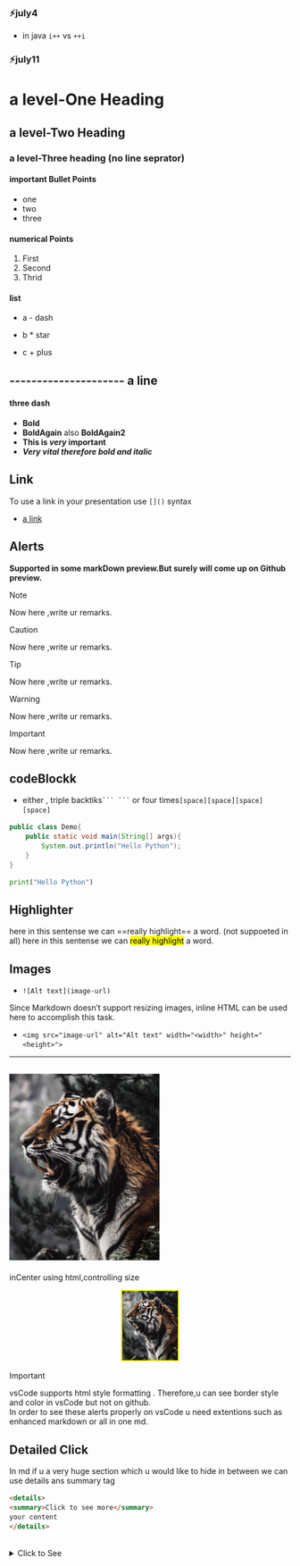 ### ⚡july4

- in java `i++` vs `++i`

### ⚡july11

# a level-One Heading
## a level-Two Heading
### a level-Three heading (no line seprator)
#### important Bullet Points

- one
- two
- three

#### numerical Points
1. First
2. Second
3. Thrid

#### list
 - a - dash
 * b * star
 + c + plus 

--------------------- a line
--- 
#### three dash

- __Bold__
- **BoldAgain** also __BoldAgain2__
- **This is _very_ important**
- ***Very vital therefore bold and italic***

## Link
To use a link in your presentation use `[]()` syntax   
- [a link](https://www.google.com)



## Alerts     
**Supported in some markDown preview.But surely will come up on Github preview.**

> [!NOTE]  
> Now here ,write ur remarks.

> [!CAUTION]  
> Now here ,write ur remarks.

> [!Tip]  
> Now here ,write ur remarks.

> [!Warning]  
> Now here ,write ur remarks.

> [!IMPORTANT]  
> Now here ,write ur remarks.

## codeBlockk
- either , triple backtiks` ``` ``` ` or four times`[space][space][space][space]`

```java
public class Demo{
    public static void main(String[] args){
        System.out.println("Hello Python");
    }
}
```
```python
print("Hello Python")
```
## Highlighter
here in this sentense we can ==really highlight== a word.  (not suppoeted in all)
here in this sentense we can <mark> really highlight</mark> a word.

## Images
- `![Alt text](image-url)`  

Since Markdown doesn’t support resizing images, inline HTML can be used here to accomplish this task.  
- `<img src="image-url" alt="Alt text" width="<width>" height="<height>">`    
--- 
![alt text](tiger.png)
--- 
  inCenter using html,controlling size
<!-- <center>  
<img src="tiger.png" alt="aTiger" width="100" style="border: 2px solid yellow;">
</center>    this syntax is outdated. -->
<div align="center">
<img src="tiger.png" alt="aTiger" width="100" style="border: 2px solid yellow;">
</div>

>[!IMPORTANT]  
>vsCode supports html style formatting . Therefore,u can see border style and color in vsCode but not on github.     
>In order to see these alerts properly on vsCode u need extentions such as enhanced markdown or all in one md.


## Detailed Click

In md if u a very huge section which u would like to hide in between we can use details ans summary tag   

```md
<details>
<summary>Click to see more</summary>
your content
</details>
```
<br>
<details>
<summary>Click to See</summary>

#### Four-hash 
###  Three-hash
## Two-hash
# One-hash

## List
- Aircraft
  - Fighter Jet
     - rafael 
     - su-30
     - mig-29
  - Transport
     - c-17 GlobeMaster
     - c-130j Super Hercules
     - p-8 Posiden

  - Helicopter  
    - apache
    - Dhruv
    - prachand
    - mi-17

## Image

<div align="center">
<img src="jets101.jpg" alt="jetsFling" width="150">
</div>

## CodeBlockk
```js
console.log("Hello webJs");
```  




</details>



